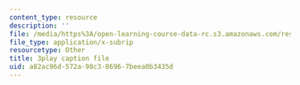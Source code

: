 ```yaml
---
content_type: resource
description: ''
file: /media/https%3A/open-learning-course-data-rc.s3.amazonaws.com/res-9-003-brains-minds-and-machines-summer-course-summer-2015/a82ac96d572a98c386967beea0b3435d_2304733.srt
file_type: application/x-subrip
resourcetype: Other
title: 3play caption file
uid: a82ac96d-572a-98c3-8696-7beea0b3435d
---
```

